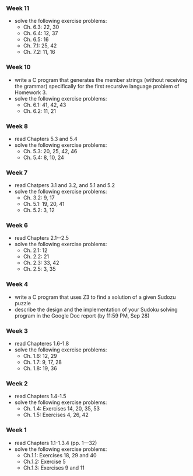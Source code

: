 ### Week 11 ###
* solve the following exercise problems:
    - Ch. 6.3: 22, 30
    - Ch. 6.4: 12, 37
    - Ch. 6.5: 16
    - Ch. 7.1: 25, 42
    - Ch. 7.2: 11, 16
    
### Week 10 ###
* write a C program that generates the member strings (without receiving the grammar) specifically for the first recursive language problem of Homework 3.
* solve the following exercise problems:
     - Ch. 6.1: 41, 42, 43
     - Ch. 6.2: 11, 21

### Week 8 ###
* read Chapters 5.3 and 5.4
* solve the following exercise problems:
     - Ch. 5.3: 20, 25, 42, 46
     - Ch. 5.4: 8, 10, 24

### Week 7 ###
* read Chatpers 3.1 and 3.2, and 5.1 and 5.2
* solve the following exercise problems:
     - Ch. 3.2: 9, 17
     - Ch. 5.1: 19, 20, 41
     - Ch. 5.2: 3, 12

### Week 6 ###
* read Chapters 2.1--2.5
* solve the following exercise problems:
     - Ch. 2.1: 12
     - Ch. 2.2: 21
     - Ch. 2.3: 33, 42     
     - Ch. 2.5: 3, 35

### Week 4 ###
* write a C program that uses Z3 to find a solution of a given Sudozu puzzle
* describe the design and the implementation of your Sudoku solving program in the Google Doc report (by 11:59 PM, Sep 28)

### Week 3 ###
* read Chapteres 1.6-1.8
* solve the following exercise problems:
  - Ch. 1.6: 12, 29
  - Ch. 1.7: 9, 17, 28
  - Ch. 1.8: 19, 36


### Week 2 ###
* read Chapters 1.4-1.5
* solve the following exercise problems:
  - Ch. 1.4: Exercises 14, 20, 35, 53
  - Ch. 1.5: Exercises 4, 26, 42
  

### Week 1 ###
* read Chapters 1.1-1.3.4 (pp. 1—32)
* solve the following exercise problems:
  - Ch.1.1: Exercises 18, 29 and 40
  - Ch.1.2: Exercise 5
  - Ch.1.3: Exercises 9 and 11
